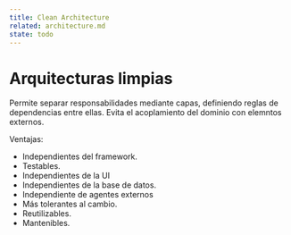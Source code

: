 ```yaml
---
title: Clean Architecture
related: architecture.md
state: todo
---
```


# Arquitecturas limpias

Permite separar responsabilidades mediante capas, definiendo reglas de dependencias entre ellas. 
Evita el acoplamiento del dominio con elemntos externos.

Ventajas:

* Independientes del framework.
* Testables.
* Independientes de la UI
* Independientes de la base de datos.
* Independiente de agentes externos
* Más tolerantes al cambio.
* Reutilizables.
* Mantenibles.